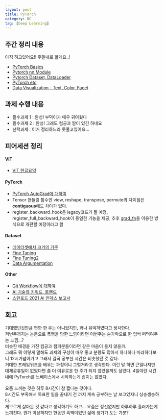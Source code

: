 ```yaml
---
layout: post
title: PyTorch
category: BC
tag: [Deep Learning]
---
```


## 주간 정리 내용

아직 하고있어요!! 주말내로 할게요..!  
- [PyTorch Basics](https://ukcastle.github.io/bc/2021/08/17/w3d2/)  
- [Pytorch nn.Module](https://ukcastle.github.io/bc/2021/08/18/w3d3/)  
- [Pytorch Dataset, DataLoader](https://ukcastle.github.io/bc/2021/08/19/w3d4/)  
- [PyTorch etc](https://ukcastle.github.io/bc/2021/08/20/w3d5/)  
- [Data Visualization - Text, Color, Facet](https://ukcastle.github.io/bc/2021/08/20/w3d5_2/)  

## 과제 수행 내용

- 필수과제 1 : 완성! 부덕이가 매우 귀여웠다  
- 필수과제 2 : 완성! 그래도 컴공과 짬이 있긴 하네요  
- 선택과제 : 이거 정리하느라 못풀고있어요...  

## 피어세션 정리

#### ViT

- [ViT 한글요약](https://kmhana.tistory.com/27) 

#### PyTorch
- [PyTorch AutoGrad에 대하여](https://tutorials.pytorch.kr/beginner/blitz/autograd_tutorial.html#sphx-glr-beginner-blitz-autograd-tutorial-py)  
- Tensor 핸들링 함수인 view, reshape, transpose, permute의 차이점은 **contiguous**에도 차이가 있다.  
- register_backward_hook은 legacy코드가 될 예정, register_full_backward_hook이 동일한 기능을 제공, 추후 [grad_fn](https://deepinsight.tistory.com/84)을 이용한 방식으로 개편할 예정이라고 함  

#### Dataset

- [데이터셋에서 크기의 기준](https://petewarden.com/2017/12/14/how-many-images-do-you-need-to-train-a-neural-network/comment-page-1/)  
- [Fine Tuning](https://analysisbugs.tistory.com/103)  
- [Fine Tuning2](https://jeinalog.tistory.com/13)  
- [Data Argumentation](https://hoya012.github.io/blog/Image-Data-Augmentation-Overview/)  

#### Other

 - [Git Workflow에 대하여](https://gmlwjd9405.github.io/2018/05/11/types-of-git-branch.html)  
- [AI 기술의 키워드, 트렌드](https://www.iitp.kr/kr/1/knowledge/openReference/view.it?ArticleIdx=5248&count=true)   
- [스탠포드 2021 AI 인덱스 보고서](https://brunch.co.kr/@synabreu/110)

## 회고

기대했던것만큼 편한 한 주는 아니었지만, 꽤나 유익하였다고 생각한다.  
저번주까지는 논문으로 폭행을 당한 느낌이라면 이번주는 숟가락으로 한 입씩 떠먹여주는 느낌...?  
비슷한 배경을 가진 컴공과 캠퍼분들이라면 같은 마음이 들지 않을까.  
그래도 뭐 이렇게 말해도 과제의 구성이 매우 좋고 분량도 많아서 하나하나 따라하다보니 12시가넘어가고 그래서 결국 공부한 시간은 비슷했던 것 같다.  
거대한 프레임워크를 배우는 과정이니 그럴거라고 생각한다. 이런 말 하면 큰일나지만 대체공휴일이 없었다면 좀 더 여유로운 한 주가 되지 않았을까도 싶었다. 4일이란 시간 내에 PyTorch를 노베이스에서 시작하는게 쉽지는 않았다.   <br>  
요즘 느끼는 것은 하루 8시간이 참 짧다는 것이다.  
8시간도 부족해서 목표한 일을 끝내기 전 까지 계속 공부하는 날 보고있자니 싱숭생숭하다.  
게으르게 살아온 것 같다고 생각하기도 하고... 요즘은 정신없지만 하루하루 흘러가는게 느껴진다. 뭔가 이상하지만 한동안 흑백이었던 삶에 생기가 도는 기분?  

